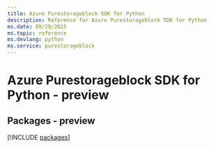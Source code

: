 ```yaml
---
title: Azure Purestorageblock SDK for Python
description: Reference for Azure Purestorageblock SDK for Python
ms.date: 09/29/2025
ms.topic: reference
ms.devlang: python
ms.service: purestorageblock
---
```

# Azure Purestorageblock SDK for Python - preview
## Packages - preview
[!INCLUDE [packages](purestorageblock-index.md)]